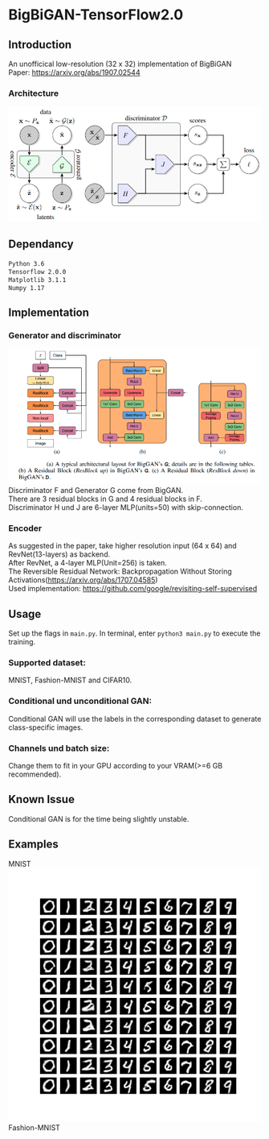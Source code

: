 # BigBiGAN-TensorFlow2.0
## Introduction 
An unofficical low-resolution (32 x 32) implementation of BigBiGAN  
Paper: https://arxiv.org/abs/1907.02544
### Architecture
![bigbigan](https://github.com/LEGO999/BIgBiGAN/blob/master/fig/bigbigan.png)
## Dependancy
```
Python 3.6
Tensorflow 2.0.0
Matplotlib 3.1.1
Numpy 1.17
```
## Implementation
### Generator and discriminator
![biggan](https://github.com/LEGO999/BIgBiGAN/blob/master/fig/Screenshot%20from%202020-02-23%2017-02-01.png)
Discriminator F and Generator G come from BigGAN.  
There are 3 residual blocks in G and 4 residual blocks in F.  
Discriminator H und J are 6-layer MLP(units=50) with skip-connection.  
### Encoder
As suggested in the paper, take higher resolution input (64 x 64) and RevNet(13-layers) as backend.  
After RevNet, a 4-layer MLP(Unit=256) is taken.  
The Reversible Residual Network: Backpropagation Without Storing Activations(https://arxiv.org/abs/1707.04585)  
Used implementation: https://github.com/google/revisiting-self-supervised  
## Usage
Set up the flags in ```main.py```. In terminal, enter ```python3 main.py``` to execute the training.
### Supported dataset:
MNIST, Fashion-MNIST and CIFAR10.  
### Conditional und unconditional GAN:
Conditional GAN will use the labels in the corresponding dataset to generate class-specific images.
### Channels und batch size:
Change them to fit in your GPU according to your VRAM(>=6 GB recommended).  
## Known Issue
Conditional GAN is for the time being slightly unstable.
## Examples
MNIST
![mnist](https://github.com/LEGO999/BIgBiGAN/blob/master/fig/mnist1.png)
Fashion-MNIST

